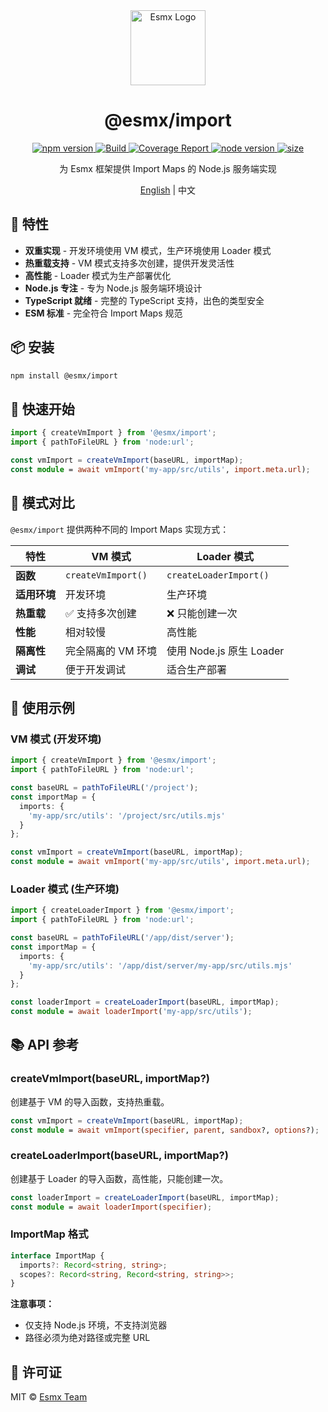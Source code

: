 <div align="center">
  <img src="https://www.esmnext.com/logo.svg?t=2025" width="120" alt="Esmx Logo" />
  <h1>@esmx/import</h1>
  
  <div>
    <a href="https://www.npmjs.com/package/@esmx/import">
      <img src="https://img.shields.io/npm/v/@esmx/import.svg" alt="npm version" />
    </a>
    <a href="https://github.com/esmnext/esmx/actions/workflows/build.yml">
      <img src="https://github.com/esmnext/esmx/actions/workflows/build.yml/badge.svg" alt="Build" />
    </a>
    <a href="https://www.esmnext.com/coverage/">
      <img src="https://img.shields.io/badge/coverage-live%20report-brightgreen" alt="Coverage Report" />
    </a>
    <a href="https://nodejs.org/">
      <img src="https://img.shields.io/node/v/@esmx/import.svg" alt="node version" />
    </a>
    <a href="https://bundlephobia.com/package/@esmx/import">
      <img src="https://img.shields.io/bundlephobia/minzip/@esmx/import" alt="size" />
    </a>
  </div>
  
  <p>为 Esmx 框架提供 Import Maps 的 Node.js 服务端实现</p>
  
  <p>
    <a href="https://github.com/esmnext/esmx/blob/master/packages/import/README.md">English</a> | 中文
  </p>
</div>

## 🚀 特性

- **双重实现** - 开发环境使用 VM 模式，生产环境使用 Loader 模式
- **热重载支持** - VM 模式支持多次创建，提供开发灵活性
- **高性能** - Loader 模式为生产部署优化
- **Node.js 专注** - 专为 Node.js 服务端环境设计
- **TypeScript 就绪** - 完整的 TypeScript 支持，出色的类型安全
- **ESM 标准** - 完全符合 Import Maps 规范

## 📦 安装

```bash
npm install @esmx/import
```

## 🚀 快速开始

```typescript
import { createVmImport } from '@esmx/import';
import { pathToFileURL } from 'node:url';

const vmImport = createVmImport(baseURL, importMap);
const module = await vmImport('my-app/src/utils', import.meta.url);
```

## 📖 模式对比

`@esmx/import` 提供两种不同的 Import Maps 实现方式：

| 特性 | VM 模式 | Loader 模式 |
|------|---------|-------------|
| **函数** | `createVmImport()` | `createLoaderImport()` |
| **适用环境** | 开发环境 | 生产环境 |
| **热重载** | ✅ 支持多次创建 | ❌ 只能创建一次 |
| **性能** | 相对较慢 | 高性能 |
| **隔离性** | 完全隔离的 VM 环境 | 使用 Node.js 原生 Loader |
| **调试** | 便于开发调试 | 适合生产部署 |

## 🔧 使用示例

### VM 模式 (开发环境)

```typescript
import { createVmImport } from '@esmx/import';
import { pathToFileURL } from 'node:url';

const baseURL = pathToFileURL('/project');
const importMap = {
  imports: {
    'my-app/src/utils': '/project/src/utils.mjs'
  }
};

const vmImport = createVmImport(baseURL, importMap);
const module = await vmImport('my-app/src/utils', import.meta.url);
```

### Loader 模式 (生产环境)

```typescript
import { createLoaderImport } from '@esmx/import';
import { pathToFileURL } from 'node:url';

const baseURL = pathToFileURL('/app/dist/server');
const importMap = {
  imports: {
    'my-app/src/utils': '/app/dist/server/my-app/src/utils.mjs'
  }
};

const loaderImport = createLoaderImport(baseURL, importMap);
const module = await loaderImport('my-app/src/utils');
```

## 📚 API 参考

### createVmImport(baseURL, importMap?)
创建基于 VM 的导入函数，支持热重载。
```typescript
const vmImport = createVmImport(baseURL, importMap);
const module = await vmImport(specifier, parent, sandbox?, options?);
```

### createLoaderImport(baseURL, importMap?)
创建基于 Loader 的导入函数，高性能，只能创建一次。
```typescript
const loaderImport = createLoaderImport(baseURL, importMap);
const module = await loaderImport(specifier);
```

### ImportMap 格式
```typescript
interface ImportMap {
  imports?: Record<string, string>;
  scopes?: Record<string, Record<string, string>>;
}
```

**注意事项：**
- 仅支持 Node.js 环境，不支持浏览器
- 路径必须为绝对路径或完整 URL

## 📄 许可证

MIT © [Esmx Team](https://github.com/esmnext/esmx) 